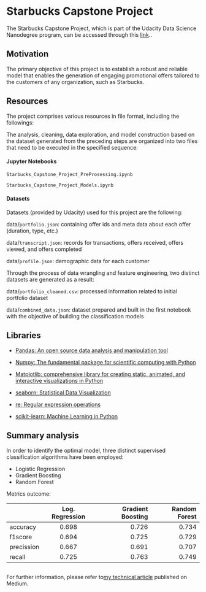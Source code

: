 # Starbucks Capstone Project
The Starbucks Capstone Project, which is part of the Udacity Data Science Nanodegree program, can be accessed through this [link](https://www.udacity.com/school-of-data-science)..

## Motivation

The primary objective of this project is to establish a robust and reliable model that enables the generation of engaging promotional offers tailored to the customers of any organization, such as Starbucks.

## Resources


The project comprises various resources in file format, including the followings:

The analysis, cleaning, data exploration, and model construction based on the dataset generated from the preceding steps are organized into two files that need to be executed in the specified sequence:

#### Jupyter Notebooks

`Starbucks_Capstone_Project_PreProsessing.ipynb`

`Starbucks_Capstone_Project_Models.ipynb`

#### Datasets
Datasets (provided by Udacity) used for this project are the following:

data/`portfolio.json`: containing offer ids and meta data about each offer (duration, type, etc.)

data/`transcript.json`: records for transactions, offers received, offers viewed, and offers completed

data/`profile.json`: demographic data for each customer


Through the process of data wrangling and feature engineering, two distinct datasets are generated as a result:

data/`portfolio_cleaned.csv`: processed information related to initial portfolio dataset

data/`combined_data.json`: dataset prepared and built in the first notebook with the objective of building the classification models

## Libraries

* [Pandas: An open source data analysis and manipulation tool](https://pandas.pydata.org/)

* [Numpy: The fundamental package for scientific computing with Python](http://www.numpy.org/)

* [Matplotlib: comprehensive library for creating static, animated, and interactive visualizations in Python](https://matplotlib.org/)

* [seaborn: Statistical Data Visualization](https://seaborn.pydata.org/)

* [re: Regular expression operations](https://docs.python.org/3/library/re.html)

* [scikit-learn: Machine Learning in Python](https://scikit-learn.org/stable/)

## Summary analysis

In order to identify the optimal model, three distinct supervised classification algorithms have been employed:

* Logistic Regression
* Gradient Boosting
* Random Forest

Metrics outcome:

|                 | Log. Regression | Gradient Boosting | Random Forest  |
| -------------   |:---------------:| -----------------:| --------------:|
| accuracy        |    0.698        |     0.726         |     0.734      |
| f1score         |    0.694        |     0.725         |     0.729      |
| precission      | 0.667           | 0.691             |    0.707       |
| recall          | 0.725           | 0.763             |    0.749       |

## 

For further information, please refer to[my technical article](https://jordiluc16.medium.com/starbucks-capstone-challenge-offer-analysis-and-success-prediction-78574e915dbf)  published on Medium.
